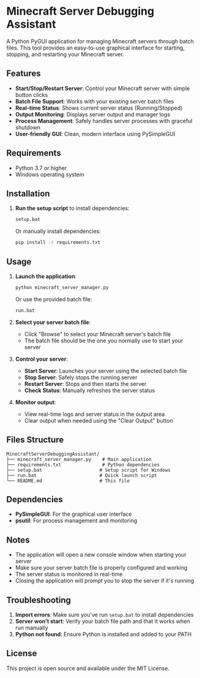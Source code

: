 # Minecraft Server Debugging Assistant

A Python PyGUI application for managing Minecraft servers through batch files. This tool provides an easy-to-use graphical interface for starting, stopping, and restarting your Minecraft server.

## Features

- **Start/Stop/Restart Server**: Control your Minecraft server with simple button clicks
- **Batch File Support**: Works with your existing server batch files
- **Real-time Status**: Shows current server status (Running/Stopped)
- **Output Monitoring**: Displays server output and manager logs
- **Process Management**: Safely handles server processes with graceful shutdown
- **User-friendly GUI**: Clean, modern interface using PySimpleGUI

## Requirements

- Python 3.7 or higher
- Windows operating system

## Installation

1. **Run the setup script** to install dependencies:
   ```bash
   setup.bat
   ```

   Or manually install dependencies:
   ```bash
   pip install -r requirements.txt
   ```

## Usage

1. **Launch the application**:
   ```bash
   python minecraft_server_manager.py
   ```
   
   Or use the provided batch file:
   ```bash
   run.bat
   ```

2. **Select your server batch file**:
   - Click "Browse" to select your Minecraft server's batch file
   - The batch file should be the one you normally use to start your server

3. **Control your server**:
   - **Start Server**: Launches your server using the selected batch file
   - **Stop Server**: Safely stops the running server
   - **Restart Server**: Stops and then starts the server
   - **Check Status**: Manually refreshes the server status

4. **Monitor output**:
   - View real-time logs and server status in the output area
   - Clear output when needed using the "Clear Output" button

## Files Structure

```
MinecraftServerDebuggingAssistant/
├── minecraft_server_manager.py    # Main application
├── requirements.txt               # Python dependencies
├── setup.bat                     # Setup script for Windows
├── run.bat                       # Quick launch script
└── README.md                     # This file
```

## Dependencies

- **PySimpleGUI**: For the graphical user interface
- **psutil**: For process management and monitoring

## Notes

- The application will open a new console window when starting your server
- Make sure your server batch file is properly configured and working
- The server status is monitored in real-time
- Closing the application will prompt you to stop the server if it's running

## Troubleshooting

1. **Import errors**: Make sure you've run `setup.bat` to install dependencies
2. **Server won't start**: Verify your batch file path and that it works when run manually
3. **Python not found**: Ensure Python is installed and added to your PATH

## License

This project is open source and available under the MIT License.
